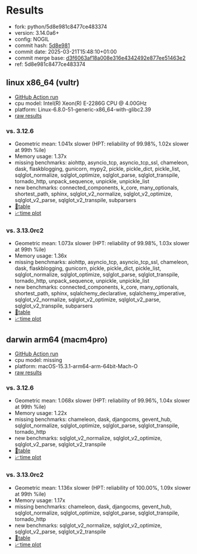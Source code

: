 # Results

- fork: python/5d8e981c8477ce483374
- version: 3.14.0a6+
- config: NOGIL
- commit hash: [5d8e981](https://github.com/python/cpython/commit/5d8e981)
- commit date: 2025-03-21T15:48:10+01:00
- commit merge base: [d3f6063af18a008e316e4342492e877ee51463e2](https://github.com/python/cpython/commit/d3f6063af18a008e316e4342492e877ee51463e2)
- ref: 5d8e981c8477ce483374

## linux x86_64 (vultr)

- [GitHub Action run](https://github.com/facebookexperimental/free-threading-benchmarking/actions/runs/14040037497)
- cpu model: Intel(R) Xeon(R) E-2286G CPU @ 4.00GHz
- platform: Linux-6.8.0-51-generic-x86_64-with-glibc2.39
- [raw results](bm-20250321-vultr-x86_64-python-5d8e981c8477ce483374-3.14.0a6%2B-5d8e981.json)

### vs. 3.12.6

- Geometric mean: 1.041x slower (HPT: reliability of 99.98%, 1.02x slower at 99th %ile)
- Memory usage: 1.37x
- missing benchmarks: aiohttp, asyncio_tcp, asyncio_tcp_ssl, chameleon, dask, flaskblogging, gunicorn, mypy2, pickle, pickle_dict, pickle_list, sqlglot_normalize, sqlglot_optimize, sqlglot_parse, sqlglot_transpile, tornado_http, unpack_sequence, unpickle, unpickle_list
- new benchmarks: connected_components, k_core, many_optionals, shortest_path, sphinx, sqlglot_v2_normalize, sqlglot_v2_optimize, sqlglot_v2_parse, sqlglot_v2_transpile, subparsers
- [📄table](bm-20250321-vultr-x86_64-python-5d8e981c8477ce483374-3.14.0a6%2B-5d8e981-vs-3.12.6.md)
- [📈time plot](bm-20250321-vultr-x86_64-python-5d8e981c8477ce483374-3.14.0a6%2B-5d8e981-vs-3.12.6.svg)

### vs. 3.13.0rc2

- Geometric mean: 1.073x slower (HPT: reliability of 99.98%, 1.03x slower at 99th %ile)
- Memory usage: 1.36x
- missing benchmarks: aiohttp, asyncio_tcp, asyncio_tcp_ssl, chameleon, dask, flaskblogging, gunicorn, pickle, pickle_dict, pickle_list, sqlglot_normalize, sqlglot_optimize, sqlglot_parse, sqlglot_transpile, tornado_http, unpack_sequence, unpickle, unpickle_list
- new benchmarks: connected_components, k_core, many_optionals, shortest_path, sphinx, sqlalchemy_declarative, sqlalchemy_imperative, sqlglot_v2_normalize, sqlglot_v2_optimize, sqlglot_v2_parse, sqlglot_v2_transpile, subparsers
- [📄table](bm-20250321-vultr-x86_64-python-5d8e981c8477ce483374-3.14.0a6%2B-5d8e981-vs-3.13.0rc2.md)
- [📈time plot](bm-20250321-vultr-x86_64-python-5d8e981c8477ce483374-3.14.0a6%2B-5d8e981-vs-3.13.0rc2.svg)

## darwin arm64 (macm4pro)

- [GitHub Action run](https://github.com/facebookexperimental/free-threading-benchmarking/actions/runs/14040042956)
- cpu model: missing
- platform: macOS-15.3.1-arm64-arm-64bit-Mach-O
- [raw results](bm-20250321-macm4pro-arm64-python-5d8e981c8477ce483374-3.14.0a6%2B-5d8e981.json)

### vs. 3.12.6

- Geometric mean: 1.068x slower (HPT: reliability of 99.96%, 1.04x slower at 99th %ile)
- Memory usage: 1.22x
- missing benchmarks: chameleon, dask, djangocms, gevent_hub, sqlglot_normalize, sqlglot_optimize, sqlglot_parse, sqlglot_transpile, tornado_http
- new benchmarks: sqlglot_v2_normalize, sqlglot_v2_optimize, sqlglot_v2_parse, sqlglot_v2_transpile
- [📄table](bm-20250321-macm4pro-arm64-python-5d8e981c8477ce483374-3.14.0a6%2B-5d8e981-vs-3.12.6.md)
- [📈time plot](bm-20250321-macm4pro-arm64-python-5d8e981c8477ce483374-3.14.0a6%2B-5d8e981-vs-3.12.6.svg)

### vs. 3.13.0rc2

- Geometric mean: 1.136x slower (HPT: reliability of 100.00%, 1.09x slower at 99th %ile)
- Memory usage: 1.17x
- missing benchmarks: chameleon, dask, djangocms, gevent_hub, sqlglot_normalize, sqlglot_optimize, sqlglot_parse, sqlglot_transpile, tornado_http
- new benchmarks: sqlglot_v2_normalize, sqlglot_v2_optimize, sqlglot_v2_parse, sqlglot_v2_transpile
- [📄table](bm-20250321-macm4pro-arm64-python-5d8e981c8477ce483374-3.14.0a6%2B-5d8e981-vs-3.13.0rc2.md)
- [📈time plot](bm-20250321-macm4pro-arm64-python-5d8e981c8477ce483374-3.14.0a6%2B-5d8e981-vs-3.13.0rc2.svg)


